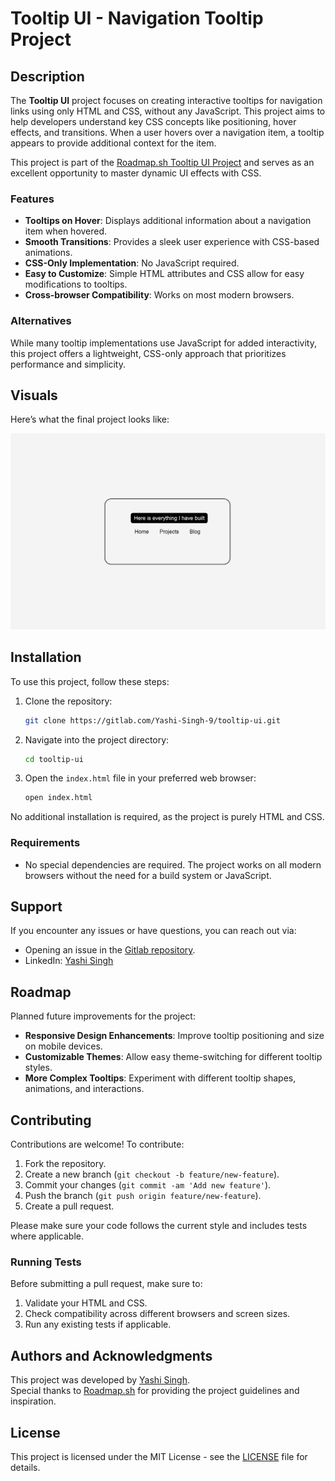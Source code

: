# Tooltip UI - Navigation Tooltip Project

## Description

The **Tooltip UI** project focuses on creating interactive tooltips for navigation links using only HTML and CSS, without any JavaScript. This project aims to help developers understand key CSS concepts like positioning, hover effects, and transitions. When a user hovers over a navigation item, a tooltip appears to provide additional context for the item.

This project is part of the [Roadmap.sh Tooltip UI Project](https://roadmap.sh/projects/tooltip-ui) and serves as an excellent opportunity to master dynamic UI effects with CSS.

### Features

- **Tooltips on Hover**: Displays additional information about a navigation item when hovered.
- **Smooth Transitions**: Provides a sleek user experience with CSS-based animations.
- **CSS-Only Implementation**: No JavaScript required.
- **Easy to Customize**: Simple HTML attributes and CSS allow for easy modifications to tooltips.
- **Cross-browser Compatibility**: Works on most modern browsers.
  
### Alternatives

While many tooltip implementations use JavaScript for added interactivity, this project offers a lightweight, CSS-only approach that prioritizes performance and simplicity.

## Visuals

Here’s what the final project looks like:

![Tooltip UI Screenshot](images/Screenshot.png)

## Installation

To use this project, follow these steps:

1. Clone the repository:
   ```bash
   git clone https://gitlab.com/Yashi-Singh-9/tooltip-ui.git
   ```
2. Navigate into the project directory:
   ```bash
   cd tooltip-ui
   ```
3. Open the `index.html` file in your preferred web browser:
   ```bash
   open index.html
   ```
   
No additional installation is required, as the project is purely HTML and CSS.

### Requirements

- No special dependencies are required. The project works on all modern browsers without the need for a build system or JavaScript.

## Support

If you encounter any issues or have questions, you can reach out via:

- Opening an issue in the [Gitlab repository](https://gitlab.com/Yashi-Singh-9/tooltip-ui/issues).
- LinkedIn: [Yashi Singh](https://www.linkedin.com/in/yashi-singh-b4143a246)

## Roadmap

Planned future improvements for the project:

- **Responsive Design Enhancements**: Improve tooltip positioning and size on mobile devices.
- **Customizable Themes**: Allow easy theme-switching for different tooltip styles.
- **More Complex Tooltips**: Experiment with different tooltip shapes, animations, and interactions.

## Contributing

Contributions are welcome! To contribute:

1. Fork the repository.
2. Create a new branch (`git checkout -b feature/new-feature`).
3. Commit your changes (`git commit -am 'Add new feature'`).
4. Push the branch (`git push origin feature/new-feature`).
5. Create a pull request.

Please make sure your code follows the current style and includes tests where applicable.

### Running Tests

Before submitting a pull request, make sure to:

1. Validate your HTML and CSS.
2. Check compatibility across different browsers and screen sizes.
3. Run any existing tests if applicable.

## Authors and Acknowledgments

This project was developed by [Yashi Singh](https://www.linkedin.com/in/yashi-singh-b4143a246).  
Special thanks to [Roadmap.sh](https://roadmap.sh/) for providing the project guidelines and inspiration.

## License

This project is licensed under the MIT License - see the [LICENSE](LICENSE) file for details.
